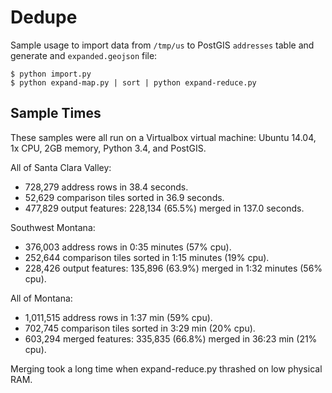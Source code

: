 Dedupe
===

Sample usage to import data from `/tmp/us` to PostGIS `addresses` table
and generate and `expanded.geojson` file:

    $ python import.py
    $ python expand-map.py | sort | python expand-reduce.py

Sample Times
---

These samples were all run on a Virtualbox virtual machine:
Ubuntu 14.04, 1x CPU, 2GB memory, Python 3.4, and PostGIS.

All of Santa Clara Valley:

- 728,279 address rows in 38.4 seconds.
- 52,629 comparison tiles sorted in 36.9 seconds.
- 477,829 output features: 228,134 (65.5%) merged in 137.0 seconds.

Southwest Montana:

- 376,003 address rows in 0:35 minutes (57% cpu).
- 252,644 comparison tiles sorted in 1:15 minutes (19% cpu).
- 228,426 output features: 135,896 (63.9%) merged in 1:32 minutes (56% cpu).

All of Montana:

- 1,011,515 address rows in 1:37 min (59% cpu).
- 702,745 comparison tiles sorted in 3:29 min (20% cpu).
- 603,294 merged features: 335,835 (66.8%) merged in 36:23 min (21% cpu).

Merging took a long time when expand-reduce.py thrashed on low physical RAM.
